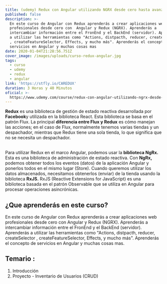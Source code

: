 ```yaml
---
title: (udemy) Redux con Angular utilizando NGRX desde cero hasta avanzado
published: false
description: >-
  En este curso de Angular con Redux aprenderás a crear aplicaciones web
  profesionales desde cero con  Angular y Redux (NGRX). Aprenderás a
  intercambiar información entre el FronEnd y el BackEnd (servidor). Aprenderás
  a utilizar las herramientas como "Actions, distpacth, reducer, createSelector
  , createFeatureSelector, Effects, y mucho más". Aprenderás el concepto de
  servicios en Angular y muchas cosas mas
date: 2020-01-04T21:28:56.751Z
cover_image: /images/uploads/curso-redux-angular.jpg
tags:
  - curso
  - udemy
  - redux
  - angular
link: 'https://stfly.io/CAREDUX'
duration: 3 Horas y 40 Minutos
oficial: >-
  https://www.udemy.com/course/redux-con-angular-utilizando-ngrx-desde-cero-hasta-avanzado/
---
```

**Redux** es una biblioteca de gestión de estado reactiva desarrollada por **Facebook**y utilizada en la biblioteca React. Esta biblioteca se basa en el patrón Flux. La principal **diferencia entre Flux y Redux** es cómo manejan las acciones; en el caso de Flux, normalmente tenemos varias tiendas y un despachador, mientras que Redux tiene una sola tienda, lo que significa que no se necesita un despachador.

\
Para utilizar Redux en el marco Angular, podemos usar la **biblioteca NgRx.** Esta es una biblioteca de administración de estado reactiva. Con **NgRx,** podemos obtener todos los eventos (datos) de la aplicación Angular y ponerlos todos en el mismo lugar (Store). Cuando queremos utilizar los datos almacenados, necesitamos obtenerlos (enviar) de la tienda usando la biblioteca **RxJS.** RxJS (Reactive Extensions for JavaScript) es una biblioteca basada en el patrón Observable que se utiliza en Angular para procesar operaciones asincrónicas.

## ¿Que aprenderás en este curso?

En este curso de Angular con Redux aprenderás a crear aplicaciones web profesionales desde cero con  Angular y Redux (NGRX). Aprenderás a intercambiar información entre el FronEnd y el BackEnd (servidor). Aprenderás a utilizar las herramientas como "Actions, distpacth, reducer, createSelector , createFeatureSelector, Effects, y mucho más". Aprenderás el concepto de servicios en Angular y muchas cosas mas.

## Temario :

1. Introducción
2. Proyecto - Inventario de Usuarios (CRUD)
